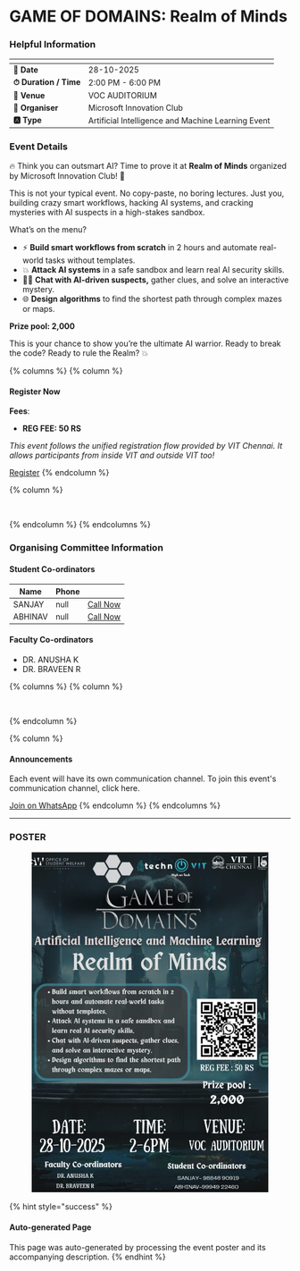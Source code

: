 # GAME OF DOMAINS: Realm of Minds

### Helpful Information

<table data-view="cards"><thead><tr><th></th><th></th></tr></thead><tbody><tr><td><strong>📅 Date</strong></td><td>28-10-2025</td></tr><tr><td><strong>⏱ Duration / Time</strong></td><td>2:00 PM - 6:00 PM</td></tr><tr><td><strong>📍 Venue</strong></td><td>VOC AUDITORIUM</td></tr><tr><td><strong>👤 Organiser</strong></td><td>Microsoft Innovation Club</td></tr><tr><td><strong>🅰️ Type</strong></td><td>Artificial Intelligence and Machine Learning Event</td></tr></tbody></table>

### Event Details

🔥 Think you can outsmart AI? Time to prove it at **Realm of Minds** organized by Microsoft Innovation Club! 👾

This is not your typical event. No copy-paste, no boring lectures. Just you, building crazy smart workflows, hacking AI systems, and cracking mysteries with AI suspects in a high-stakes sandbox.

What’s on the menu?

* ⚡ **Build smart workflows from scratch** in 2 hours and automate real-world tasks without templates.
* 💥 **Attack AI systems** in a safe sandbox and learn real AI security skills.
* 🕵️‍♂️ **Chat with AI-driven suspects,** gather clues, and solve an interactive mystery.
* 🌐 **Design algorithms** to find the shortest path through complex mazes or maps.

**Prize pool: 2,000**

This is your chance to show you’re the ultimate AI warrior. Ready to break the code? Ready to rule the Realm? 💥

{% columns %}
{% column %}
#### Register Now

**Fees**:

* **REG FEE: 50 RS**

_This event follows the unified registration flow provided by VIT Chennai. It allows participants from inside VIT and outside VIT too!_

<a href="https://chennaievents.vit.ac.in/technovit/" class="button primary" data-icon="rocket-launch">Register</a>
{% endcolumn %}

{% column %}
<figure><img src="https://images.unsplash.com/photo-1607000975574-0b425df6975a?crop=entropy&#x26;cs=srgb&#x26;fm=jpg&#x26;ixid=M3wxOTcwMjR8MHwxfHNlYXJjaHw3fHxyZWdpc3RlcnxlbnwwfHx8fDE3NjEyNDU2MDF8MA&#x26;ixlib=rb-4.1.0&#x26;q=85" alt=""><figcaption></figcaption></figure>
{% endcolumn %}
{% endcolumns %}

### Organising Committee Information

#### Student Co-ordinators

<table data-card-size="large" data-view="cards"><thead><tr><th>Name</th><th data-type="number">Phone</th><th></th></tr></thead><tbody><tr><td>SANJAY</td><td>null</td><td><a href="tel:9884890919" class="button secondary">Call Now</a></td></tr><tr><td>ABHINAV</td><td>null</td><td><a href="tel:9994922460" class="button secondary">Call Now</a></td></tr></tbody></table>

#### Faculty Co-ordinators

* DR. ANUSHA K
* DR. BRAVEEN R

{% columns %}
{% column %}
<figure><img src="https://images.unsplash.com/photo-1650897877751-4446f52a0cb3?crop=entropy&#x26;cs=srgb&#x26;fm=jpg&#x26;ixid=M3wxOTcwMjR8MHwxfHNlYXJjaHw2fHxhbm5vdW5jZW1lbnR8ZW58MHx8fHwxNzYxMjQ2MzUxfDA&#x26;ixlib=rb-4.1.0&#x26;q=85" alt=""><figcaption></figcaption></figure>
{% endcolumn %}

{% column %}
#### Announcements

Each event will have its own communication channel. To join this event's communication channel, click here.

<a href="https://chat.whatsapp.com/HpM7RUdinvw2UEyKYlJ0gz?mode=wwc" class="button primary" data-icon="bullhorn">Join on WhatsApp</a>
{% endcolumn %}
{% endcolumns %}

***

### POSTER

<figure><img src="../../.gitbook/assets/image (4) (1) (1).png" alt=""><figcaption></figcaption></figure>

{% hint style="success" %}
#### Auto-generated Page

This page was auto-generated by processing the event poster and its accompanying description.
{% endhint %}
